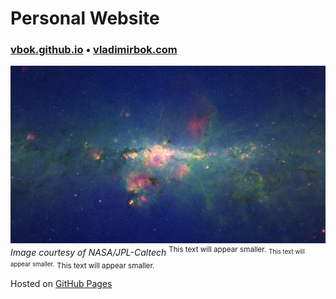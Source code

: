# Personal Website

### [vbok.github.io](https://vbok.github.io/) • [vladimirbok.com](https://vladimirbok.com/)

![Milky Way galaxy](img/background.jpeg)
*Image courtesy of NASA/JPL-Caltech*
<sup>This text will appear smaller.</sup>
<sup><sub>This text will appear smaller.</sub></sup>
<small>This text will appear smaller.</small>




Hosted on [GitHub Pages](https://pages.github.com/)
